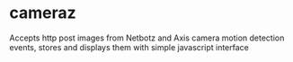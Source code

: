 cameraz
=======

Accepts http post images from Netbotz and Axis camera motion detection events, stores and displays them with simple javascript interface

